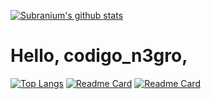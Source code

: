 [![Subranium's github stats](https://github-readme-stats.vercel.app/api?username=Codig0&show_icons=true&theme=outrun)](https://github.com/anuraghazra/github-readme-stats)
# Hello, codigo_n3gro, 

[![Top Langs](https://github-readme-stats.vercel.app/api/top-langs/?username=Codig0&langs_count=8&theme=outrun)](https://github.com/anuraghazra/github-readme-stats)
[![Readme Card](https://github-readme-stats.vercel.app/api/pin/?username=Codig0&repo=hack-the-flag&theme=outrun)](https://github.com/anuraghazra/github-readme-stats)
[![Readme Card](https://github-readme-stats.vercel.app/api/pin/?username=Codig0&repo=vuln-web&theme=outrun)](https://github.com/anuraghazra/github-readme-stats)



